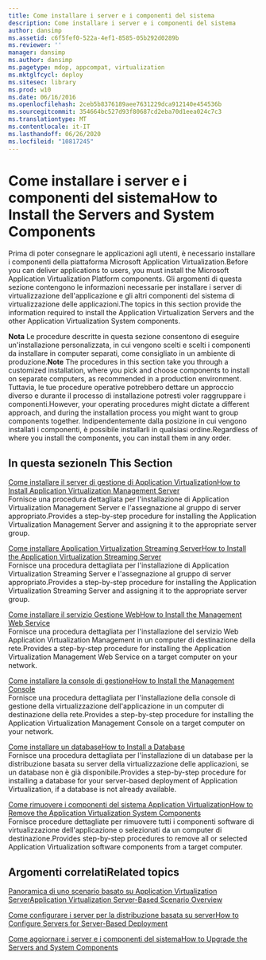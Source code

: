 ```yaml
---
title: Come installare i server e i componenti del sistema
description: Come installare i server e i componenti del sistema
author: dansimp
ms.assetid: c6f5fef0-522a-4ef1-8585-05b292d0289b
ms.reviewer: ''
manager: dansimp
ms.author: dansimp
ms.pagetype: mdop, appcompat, virtualization
ms.mktglfcycl: deploy
ms.sitesec: library
ms.prod: w10
ms.date: 06/16/2016
ms.openlocfilehash: 2ceb5b8376189aee7631229dca912140e454536b
ms.sourcegitcommit: 354664bc527d93f80687cd2eba70d1eea024c7c3
ms.translationtype: MT
ms.contentlocale: it-IT
ms.lasthandoff: 06/26/2020
ms.locfileid: "10817245"
---
```

# <span data-ttu-id="cbbb0-103">Come installare i server e i componenti del sistema</span><span class="sxs-lookup"><span data-stu-id="cbbb0-103">How to Install the Servers and System Components</span></span>


<span data-ttu-id="cbbb0-104">Prima di poter consegnare le applicazioni agli utenti, è necessario installare i componenti della piattaforma Microsoft Application Virtualization.</span><span class="sxs-lookup"><span data-stu-id="cbbb0-104">Before you can deliver applications to users, you must install the Microsoft Application Virtualization Platform components.</span></span> <span data-ttu-id="cbbb0-105">Gli argomenti di questa sezione contengono le informazioni necessarie per installare i server di virtualizzazione dell'applicazione e gli altri componenti del sistema di virtualizzazione delle applicazioni.</span><span class="sxs-lookup"><span data-stu-id="cbbb0-105">The topics in this section provide the information required to install the Application Virtualization Servers and the other Application Virtualization System components.</span></span>

<span data-ttu-id="cbbb0-106">**Nota**  Le procedure descritte in questa sezione consentono di eseguire un'installazione personalizzata, in cui vengono scelti e scelti i componenti da installare in computer separati, come consigliato in un ambiente di produzione.</span><span class="sxs-lookup"><span data-stu-id="cbbb0-106">**Note** The procedures in this section take you through a customized installation, where you pick and choose components to install on separate computers, as recommended in a production environment.</span></span> <span data-ttu-id="cbbb0-107">Tuttavia, le tue procedure operative potrebbero dettare un approccio diverso e durante il processo di installazione potresti voler raggruppare i componenti.</span><span class="sxs-lookup"><span data-stu-id="cbbb0-107">However, your operating procedures might dictate a different approach, and during the installation process you might want to group components together.</span></span> <span data-ttu-id="cbbb0-108">Indipendentemente dalla posizione in cui vengono installati i componenti, è possibile installarli in qualsiasi ordine.</span><span class="sxs-lookup"><span data-stu-id="cbbb0-108">Regardless of where you install the components, you can install them in any order.</span></span>

 

## <span data-ttu-id="cbbb0-109">In questa sezione</span><span class="sxs-lookup"><span data-stu-id="cbbb0-109">In This Section</span></span>


<a href="" id="how-to-install-application-virtualization-management-server"></a>[<span data-ttu-id="cbbb0-110">Come installare il server di gestione di Application Virtualization</span><span class="sxs-lookup"><span data-stu-id="cbbb0-110">How to Install Application Virtualization Management Server</span></span>](how-to-install-application-virtualization-management-server.md)  
<span data-ttu-id="cbbb0-111">Fornisce una procedura dettagliata per l'installazione di Application Virtualization Management Server e l'assegnazione al gruppo di server appropriato.</span><span class="sxs-lookup"><span data-stu-id="cbbb0-111">Provides a step-by-step procedure for installing the Application Virtualization Management Server and assigning it to the appropriate server group.</span></span>

<a href="" id="how-to-install-the-application-virtualization-streaming-server"></a>[<span data-ttu-id="cbbb0-112">Come installare Application Virtualization Streaming Server</span><span class="sxs-lookup"><span data-stu-id="cbbb0-112">How to Install the Application Virtualization Streaming Server</span></span>](how-to-install-the-application-virtualization-streaming-server.md)  
<span data-ttu-id="cbbb0-113">Fornisce una procedura dettagliata per l'installazione di Application Virtualization Streaming Server e l'assegnazione al gruppo di server appropriato.</span><span class="sxs-lookup"><span data-stu-id="cbbb0-113">Provides a step-by-step procedure for installing the Application Virtualization Streaming Server and assigning it to the appropriate server group.</span></span>

<a href="" id="how-to-install-the-management-web-service"></a>[<span data-ttu-id="cbbb0-114">Come installare il servizio Gestione Web</span><span class="sxs-lookup"><span data-stu-id="cbbb0-114">How to Install the Management Web Service</span></span>](how-to-install-the-management-web-service.md)  
<span data-ttu-id="cbbb0-115">Fornisce una procedura dettagliata per l'installazione del servizio Web Application Virtualization Management in un computer di destinazione della rete.</span><span class="sxs-lookup"><span data-stu-id="cbbb0-115">Provides a step-by-step procedure for installing the Application Virtualization Management Web Service on a target computer on your network.</span></span>

<a href="" id="how-to-install-the-management-console"></a>[<span data-ttu-id="cbbb0-116">Come installare la console di gestione</span><span class="sxs-lookup"><span data-stu-id="cbbb0-116">How to Install the Management Console</span></span>](how-to-install-the-management-console.md)  
<span data-ttu-id="cbbb0-117">Fornisce una procedura dettagliata per l'installazione della console di gestione della virtualizzazione dell'applicazione in un computer di destinazione della rete.</span><span class="sxs-lookup"><span data-stu-id="cbbb0-117">Provides a step-by-step procedure for installing the Application Virtualization Management Console on a target computer on your network.</span></span>

<a href="" id="how-to-install-a-database"></a>[<span data-ttu-id="cbbb0-118">Come installare un database</span><span class="sxs-lookup"><span data-stu-id="cbbb0-118">How to Install a Database</span></span>](how-to-install-a-database.md)  
<span data-ttu-id="cbbb0-119">Fornisce una procedura dettagliata per l'installazione di un database per la distribuzione basata su server della virtualizzazione delle applicazioni, se un database non è già disponibile.</span><span class="sxs-lookup"><span data-stu-id="cbbb0-119">Provides a step-by-step procedure for installing a database for your server-based deployment of Application Virtualization, if a database is not already available.</span></span>

<a href="" id="how-to-remove-the-application-virtualization-system-components"></a>[<span data-ttu-id="cbbb0-120">Come rimuovere i componenti del sistema Application Virtualization</span><span class="sxs-lookup"><span data-stu-id="cbbb0-120">How to Remove the Application Virtualization System Components</span></span>](how-to-remove-the-application-virtualization-system-components.md)  
<span data-ttu-id="cbbb0-121">Fornisce procedure dettagliate per rimuovere tutti i componenti software di virtualizzazione dell'applicazione o selezionati da un computer di destinazione.</span><span class="sxs-lookup"><span data-stu-id="cbbb0-121">Provides step-by-step procedures to remove all or selected Application Virtualization software components from a target computer.</span></span>

## <span data-ttu-id="cbbb0-122">Argomenti correlati</span><span class="sxs-lookup"><span data-stu-id="cbbb0-122">Related topics</span></span>


[<span data-ttu-id="cbbb0-123">Panoramica di uno scenario basato su Application Virtualization Server</span><span class="sxs-lookup"><span data-stu-id="cbbb0-123">Application Virtualization Server-Based Scenario Overview</span></span>](application-virtualization-server-based-scenario-overview.md)

[<span data-ttu-id="cbbb0-124">Come configurare i server per la distribuzione basata su server</span><span class="sxs-lookup"><span data-stu-id="cbbb0-124">How to Configure Servers for Server-Based Deployment</span></span>](how-to-configure-servers-for-server-based-deployment.md)

[<span data-ttu-id="cbbb0-125">Come aggiornare i server e i componenti del sistema</span><span class="sxs-lookup"><span data-stu-id="cbbb0-125">How to Upgrade the Servers and System Components</span></span>](how-to-upgrade-the-servers-and-system-components.md)

 

 





